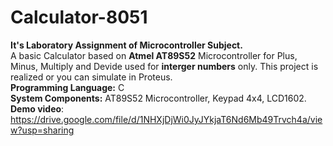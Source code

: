 # **Calculator-8051**  
**It's Laboratory Assignment of Microcontroller Subject.**    
A basic Calculator based on **Atmel AT89S52** Microcontroller for Plus, Minus, Multiply and Devide used for **interger numbers** only. This project is realized or you can simulate in Proteus.    
**Programming Language:** C  
**System Components:** AT89S52 Microcontroller, Keypad 4x4, LCD1602.  
**Demo video**: https://drive.google.com/file/d/1NHXjDjWi0JyJYkjaT6Nd6Mb49Trvch4a/view?usp=sharing
